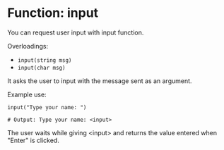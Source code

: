 # Function: input

You can request user input with input function.

Overloadings:
+ ``input(string msg)``
+ ``input(char msg)``

It asks the user to input with the message sent as an argument.

Example use:
```
input("Type your name: ")

# Output: Type your name: <input>
```

The user waits while giving \<input\> and returns the value entered when "Enter" is clicked.
